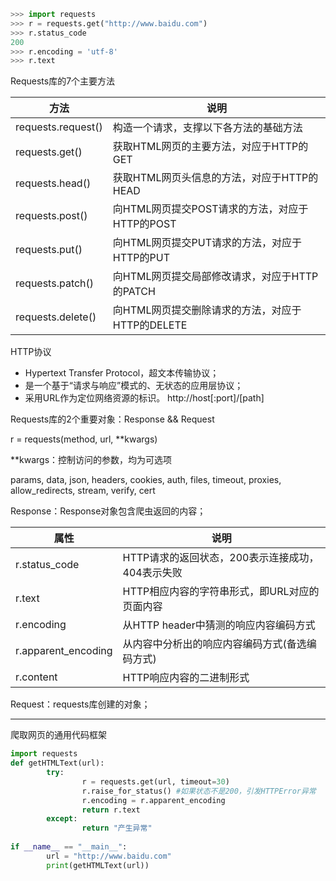 ```python
>>> import requests
>>> r = requests.get("http://www.baidu.com")
>>> r.status_code
200
>>> r.encoding = 'utf-8'
>>> r.text
```



Requests库的7个主要方法

| 方法               | 说明                                             |
| ------------------ | ------------------------------------------------ |
| requests.request() | 构造一个请求，支撑以下各方法的基础方法           |
| requests.get()     | 获取HTML网页的主要方法，对应于HTTP的GET          |
| requests.head()    | 获取HTML网页头信息的方法，对应于HTTP的HEAD       |
| requests.post()    | 向HTML网页提交POST请求的方法，对应于HTTP的POST   |
| requests.put()     | 向HTML网页提交PUT请求的方法，对应于HTTP的PUT     |
| requests.patch()   | 向HTML网页提交局部修改请求，对应于HTTP的PATCH    |
| requests.delete()  | 向HTML网页提交删除请求的方法，对应于HTTP的DELETE |

HTTP协议

- Hypertext Transfer Protocol，超文本传输协议；
- 是一个基于“请求与响应”模式的、无状态的应用层协议；
- 采用URL作为定位网络资源的标识。 http://host[:port]/[path]

Requests库的2个重要对象：Response && Request

r = requests(method, url,  **kwargs) 

**kwargs：控制访问的参数，均为可选项

params, data, json, headers, cookies, auth, files, timeout, proxies, allow_redirects, stream, verify, cert

Response：Response对象包含爬虫返回的内容；

| 属性                | 说明                                             |
| ------------------- | ------------------------------------------------ |
| r.status_code       | HTTP请求的返回状态，200表示连接成功，404表示失败 |
| r.text              | HTTP相应内容的字符串形式，即URL对应的页面内容    |
| r.encoding          | 从HTTP header中猜测的响应内容编码方式            |
| r.apparent_encoding | 从内容中分析出的响应内容编码方式(备选编码方式)   |
| r.content           | HTTP响应内容的二进制形式                         |

Request：requests库创建的对象；

------

爬取网页的通用代码框架

```python
import requests
def getHTMLText(url):
		try:
				r = requests.get(url, timeout=30)
				r.raise_for_status() #如果状态不是200，引发HTTPError异常
				r.encoding = r.apparent_encoding
				return r.text
		except:
				return "产生异常"
				
if __name__ == "__main__":
		url = "http://www.baidu.com"
		print(getHTMLText(url))
```


